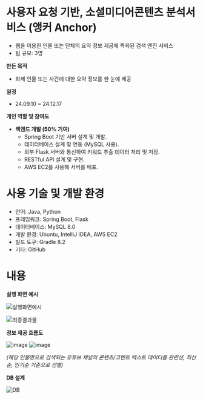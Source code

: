 # 사용자 요청 기반, 소셜미디어콘텐츠 분석서비스 (앵커 Anchor)
- 웹을 이용한 인물 또는 단체의 요약 정보 제공에 특화된 검색 엔진 서비스
- 팀 규모: 3명
  
**만든 목적**
- 화제 인물 또는 사건에 대한 요약 정보를 한 눈에 제공

**일정**
- 24.09.10 ~ 24.12.17

**개인 역할 및 참여도**
- **백엔드 개발 (50% 기여)**
  - Spring Boot 기반 서버 설계 및 개발.  
  - 데이터베이스 설계 및 연동 (MySQL 사용).  
  - 외부 Flask 서버와 통신하여 키워드 추출 데이터 처리 및 저장.  
  - RESTful API 설계 및 구현.
  - AWS EC2를 사용해 서버를 배포.

# 사용 기술 및 개발 환경
- 언어: Java, Python
- 프레임워크: Spring Boot, Flask
- 데이터베이스: MySQL 8.0
- 개발 환경: Ubuntu, IntelliJ IDEA, AWS EC2
- 빌드 도구: Gradle 8.2
- 기타: GitHub

# 내용
**실행 화면 예시**

![실행화면예시](https://github.com/user-attachments/assets/e15c2820-da1a-45f1-bdd1-09f37a6a076b)

![최종결과물](https://github.com/user-attachments/assets/a43d97d4-e35c-4faf-bda3-f119bc3e2efe)


**정보 제공 흐름도**

![image](https://github.com/user-attachments/assets/e694a617-a0b0-44b5-ac24-dce269cbea98)
![image](https://github.com/user-attachments/assets/db103286-9941-4b88-9069-5371dc308ae4)

*(해당 인물명으로 검색되는 유튜브 채널의 콘텐츠/코멘트 텍스트 데이터를 관련성, 최신순, 인기순 기준으로 선별)*


**DB 설계**

![DB](https://github.com/user-attachments/assets/50d5f0e5-b347-42af-b778-f083109750b6)
